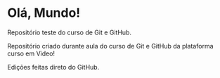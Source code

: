 # Olá, Mundo!

Repositório teste do curso de Git e GitHub.

Repositório criado durante aula do curso de Git e GitHub da plataforma curso em Video!

Edições feitas direto do GitHub.
